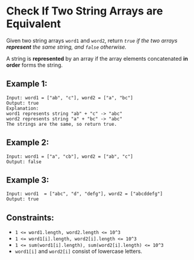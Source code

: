 # Check If Two String Arrays are Equivalent

Given two string arrays `word1` and `word2`, return *`true` if the two arrays **represent** the same string, and `false` otherwise.*

A string is **represented** by an array if the array elements concatenated **in order** forms the string.

## Example 1:
```
Input: word1 = ["ab", "c"], word2 = ["a", "bc"]
Output: true
Explanation:
word1 represents string "ab" + "c" -> "abc"
word2 represents string "a" + "bc" -> "abc"
The strings are the same, so return true.
```

## Example 2:
```
Input: word1 = ["a", "cb"], word2 = ["ab", "c"]
Output: false
```

## Example 3:
```
Input: word1  = ["abc", "d", "defg"], word2 = ["abcddefg"]
Output: true
```

## Constraints:

- `1 <= word1.length, word2.length <= 10^3`
- `1 <= word1[i].length, word2[i].length <= 10^3`
- `1 <= sum(word1[i].length), sum(word2[i].length) <= 10^3`
- `word1[i]` and `word2[i]` consist of lowercase letters.